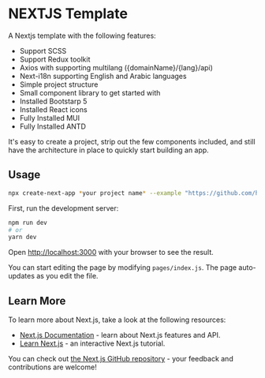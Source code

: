 # NEXTJS Template

A Nextjs template with the following features:

-   Support SCSS
-   Support Redux toolkit
-   Axios with supporting multilang ({domainName}/{lang}/api)
-   Next-i18n supporting English and Arabic languages
-   Simple project structure
-   Small component library to get started with
-   Installed Bootstarp 5
-   Installed React icons
-   Fully Installed MUI
-   Fully Installed ANTD

It's easy to create a project, strip out the few components included, and still have the architecture in place to quickly start building an app.

## Usage

```bash
npx create-next-app *your project name* --example "https://github.com/husam287/nextjs-templete"
```

First, run the development server:

```bash
npm run dev
# or
yarn dev
```

Open [http://localhost:3000](http://localhost:3000) with your browser to see the result.

You can start editing the page by modifying `pages/index.js`. The page auto-updates as you edit the file.

## Learn More

To learn more about Next.js, take a look at the following resources:

-   [Next.js Documentation](https://nextjs.org/docs) - learn about Next.js features and API.
-   [Learn Next.js](https://nextjs.org/learn) - an interactive Next.js tutorial.

You can check out [the Next.js GitHub repository](https://github.com/vercel/next.js/) - your feedback and contributions are welcome!
